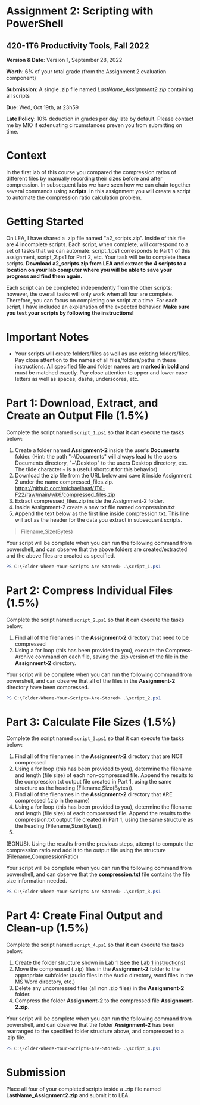 # Assignment 2: Scripting with PowerShell
## 420-1T6 Productivity Tools, Fall 2022

**Version & Date**: Version 1, September 28, 2022

**Worth**: 6% of your total grade (from the Assignment 2 evaluation component)

**Submission**: A single .zip file named *LastName_Assignment2.zip* containing all scripts

**Due**: Wed, Oct 19th, at 23h59

**Late Policy**: 10% deduction in grades per day late by default. Please contact me by MIO if extenuating circumstances preven you from submitting on time.

# Context
In the first lab of this course you compared the compression ratios of different files by manually recording their sizes before and after compression. In subsequent labs we have seen how we can chain together several commands using **scripts**. In this assignment you will create a script to automate the compression ratio calculation problem.

# Getting Started
On LEA, I have shared a .zip file named "a2_scripts.zip". Inside of this file are 4 incomplete scripts. Each script, when complete, will correspond to a set of tasks that we can automate: script_1.ps1 corresponds to Part 1 of this assignment, script_2.ps1 for Part 2, etc. Your task will be to complete these scripts. **Download a2_scripts.zip from LEA and extract the 4 scripts to a location on your lab computer where you will be able to save your progress and find them again.**

Each script can be completed independently from the other scripts; however, the overall tasks will only work when all four are complete. Therefore, you can focus on completing one script at a time. For each script, I have included an explanation of the expected behavior. **Make sure you test your scripts by following the instructions!**

# Important Notes

* Your scripts will create folders/files as well as use existing folders/files. Pay close attention to the names of all files/folders/paths in these instructions. All specified file and folder names are **marked in bold** and must be matched exactly. Pay close attention to upper and lower case letters as well as spaces, dashs, underscores, etc.

# Part 1: Download, Extract, and Create an Output File (1.5%)

Complete the script named `script_1.ps1` so that it can execute the tasks below:

1. Create a folder named **Assignment-2** inside the user’s **Documents** folder. (Hint: the path "~\Documents" will always lead to the users Documents directory, "~\Desktop" to the users Desktop directory, etc. The tilde character `~` is a useful shortcut for this behavior)
2. Download the zip file from the URL below and save it inside Assignment 2 under the name compressed_files.zip.
https://github.com/michaelhaaf/1T6-F22/raw/main/wk6/compressed_files.zip
3. Extract compressed_files.zip inside the Assignment-2 folder.
4. Inside Assignment-2 create a new txt file named compression.txt
5. Append the text below as the first line inside compression.txt. This line will act as the header for the data you extract in subsequent scripts.

> Filename,Size(Bytes)

Your script will be complete when you can run the following command from powershell, and can observe that the above folders are created/extracted and the above files are created as specified.

```powershell
PS C:\Folder-Where-Your-Scripts-Are-Stored> .\script_1.ps1
```

# Part 2: Compress Individual Files (1.5%)

Complete the script named `script_2.ps1` so that it can execute the tasks below:

1. Find all of the filenames in the **Assignment-2** directory that need to be compressed
2. Using a for loop (this has been provided to you), execute the Compress-Archive command on each file, saving the .zip version of the file in the **Assignment-2** directory.

Your script will be complete when you can run the following command from powershell, and can observe that all of the files in the **Assignment-2** directory have been compressed.

```powershell
PS C:\Folder-Where-Your-Scripts-Are-Stored> .\script_2.ps1
```

# Part 3: Calculate File Sizes (1.5%)

Complete the script named `script_3.ps1` so that it can execute the tasks below:

1. Find all of the filenames in the **Assignment-2** directory that are NOT compressed
2. Using a for loop (this has been provided to you), determine the filename and length (file size) of each non-compressed file. Append the results to the compression.txt output file created in Part 1, using the same structure as the heading (Filename,Size(Bytes)).
3. Find all of the filenames in the **Assignment-2** directory that ARE compressed (.zip in the name)
4. Using a for loop (this has been provided to you), determine the filename and length (file size) of each compressed file. Append the results to the compression.txt output file created in Part 1, using the same structure as the heading (Filename,Size(Bytes)).
5.
(BONUS). Using the results from the previous steps, attempt to compute the compression ratio and add it to the output file using the structure (Filename,CompressionRatio)

Your script will be complete when you can run the following command from powershell, and can observe that the **compression.txt** file contains the file size information needed. 

```powershell
PS C:\Folder-Where-Your-Scripts-Are-Stored> .\script_3.ps1
```

# Part 4: Create Final Output and Clean-up (1.5%)

Complete the script named `script_4.ps1` so that it can execute the tasks below:

1. Create the folder structure shown in Lab 1 (see the [Lab 1 instructions](wk2/lab1-compression)) 
2. Move the compressed (.zip) files in the **Assignment-2** folder to the appropriate subfolder (audio files in the Audio directory, word files in the MS Word directory, etc.)
3. Delete any uncomressed files (all non .zip files) in the **Assignment-2** folder.
4. Compress the folder **Assignment-2** to the compressed file **Assignment-2.zip**.

Your script will be complete when you can run the following command from powershell, and can observe that the folder **Assignment-2** has been rearranged to the specified folder structure above, and compressed to a .zip file.

```powershell
PS C:\Folder-Where-Your-Scripts-Are-Stored> .\script_4.ps1
```

# Submission

Place all four of your completed scripts inside a .zip file named **LastName_Assignment2.zip** and submit it to LEA.
